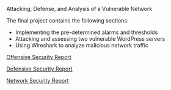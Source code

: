 Attacking, Defense, and Analysis of a Vulnerable Network

The final project contains the following sections:

- Implementing the pre-determined alarms and thresholds
- Attacking and assessing two vulnerable WordPress servers
- Using Wireshark to analyze malicious network traffic

[Offensive Security Report](/Offensive%20Security%20Report.pdf)

[Defensive Security Report](/Defensive%20Security%20Report.pdf)

[Network Security Report](/Network%20Analysis%20Report.pdf)